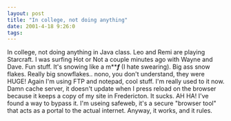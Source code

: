 ```yaml
---
layout: post
title: "In college, not doing anything"
date: 2001-4-18 9:26:0
tags: 
---
```


In college, not doing anything in Java class. Leo and Remi are playing Starcraft. I was surfing Hot or Not a couple minutes ago with Wayne and Dave. Fun stuff. It's snowing like a m*****f*** (I hate swearing). Big ass snow flakes. Really big snowflakes.. nono, you don't understand, they were HUGE! Again I'm using FTP and notepad, cool stuff. I'm really used to it now. Damn cache server, it doesn't update when I press reload on the browser because it keeps a copy of my site in Fredericton. It sucks. AH HA! I've found a way to bypass it. I'm useing safeweb, it's a secure "browser tool" that acts as a portal to the actual internet. Anyway, it works, and it rules.

